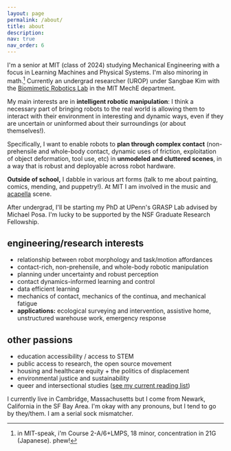 ```yaml
---
layout: page
permalink: /about/
title: about
description: 
nav: true
nav_order: 6
---
```


I'm a senior at MIT (class of 2024) studying Mechanical Engineering with a focus in Learning Machines and Physical Systems. I'm also minoring in math.[^1] Currently an undergrad researcher (UROP) under Sangbae Kim with the [Biomimetic Robotics Lab](https://biomimetics.mit.edu/) in the MIT MechE department.

My main interests are in **intelligent robotic manipulation**: I think a necessary part of bringing robots to the real world is allowing them to interact with their environment in interesting and dynamic ways, even if they are uncertain or uninformed about their surroundings (or about themselves!).

Specifically, I want to enable robots to **plan through complex contact** (non-prehensile and whole-body contact, dynamic uses of friction, exploitation of object deformation, tool use, etc) in **unmodeled and cluttered scenes**, in a way that is robust and deployable across robot hardware.

[^1]: in MIT-speak, i'm Course 2-A/6+LMPS, 18 minor, concentration in 21G (Japanese). phew!

**Outside of school,** I dabble in various art forms (talk to me about painting, comics, mending, and puppetry!). At MIT I am involved in the music and [acapella](http://resonance.mit.edu/?p=home) scene.

After undergrad, I'll be starting my PhD at UPenn's GRASP Lab advised by Michael Posa. I'm lucky to be supported by the NSF Graduate Research Fellowship.

## engineering/research interests
- relationship between robot morphology and task/motion affordances
- contact-rich, non-prehensile, and whole-body robotic manipulation
- planning under uncertainty and robust perception
- contact dynamics-informed learning and control
- data efficient learning
- mechanics of contact, mechanics of the continua, and mechanical fatigue
- **applications:** ecological surveying and intervention, assistive home, unstructured warehouse work, emergency response

## other passions
- education accessibility / access to STEM
- public access to research, the open source movement
- housing and healthcare equity + the politics of displacement
- environmental justice and sustainability
- queer and intersectional studies ([see my current reading list](https://bpl.bibliocommons.com/list/share/1900259209_alinasarmiento/1900265989_queer_literature))

I currently live in Cambridge, Massachusetts but I come from Newark, California in the SF Bay Area. I'm okay with any pronouns, but I tend to go by they/them. I am a serial sock mismatcher. 
